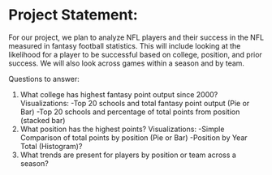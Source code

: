 # Project Statement:

For our project, we plan to analyze NFL players and their success in the NFL measured in fantasy football statistics. This will include looking at the likelihood for a player to be successful based on college, position, and prior success. We will also look across games within a season and by team.

Questions to answer:

1.	What college has highest fantasy point output since 2000?
        Visualizations: 
            -Top 20 schools and total fantasy point output (Pie or Bar)
            -Top 20 schools and percentage of total points from position (stacked bar)
2.	What position has the highest points?
        Visualizations:
            -Simple Comparison of total points by position (Pie or Bar)
            -Position by Year Total (Histogram)?
3.	What trends are present for players by position or team across a season?
